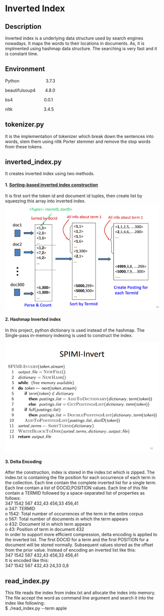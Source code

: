 # Inverted Index
## Description
Inverted index is a underlying data structure used by search engines nowadays. It maps the words to their locations in documents. As, it is implmented using hashmap data structure. The searching is very fast and it is constant time.  
## Environment
Python       &nbsp;&nbsp;&nbsp;&nbsp;&nbsp;&nbsp;&nbsp;&nbsp;&nbsp;&nbsp;&nbsp;&nbsp;&nbsp;&nbsp;&nbsp;&nbsp;&nbsp;&nbsp;&nbsp;&nbsp;   3.7.3<br/>

beautifulsoup4 &nbsp;&nbsp;&nbsp;&nbsp;&nbsp;&nbsp; 4.8.0<br/>

bs4&nbsp;&nbsp;&nbsp;&nbsp;&nbsp;&nbsp;            &nbsp;&nbsp;&nbsp;&nbsp;&nbsp;&nbsp;&nbsp;&nbsp;&nbsp;&nbsp;&nbsp;&nbsp;&nbsp;&nbsp;&nbsp;&nbsp;&nbsp;&nbsp; 0.0.1<br/>

nltk      &nbsp;&nbsp;&nbsp;&nbsp;&nbsp;&nbsp;     &nbsp;&nbsp;&nbsp;&nbsp;&nbsp;&nbsp;&nbsp;&nbsp;&nbsp;&nbsp;&nbsp;&nbsp;&nbsp;&nbsp;&nbsp;&nbsp;&nbsp; 3.4.5<br/>

## tokenizer.py
It is the implementation of tokenizer which break down the sentences into words, stem them using nltk Porter stemmer and remove the stop words from these tokens.
## inverted_index.py
It creates inverted index using two methods. 
#### 1. [Sorting-based inverted index construction](https://nlp.stanford.edu/IR-book/html/htmledition/a-first-take-at-building-an-inverted-index-1.html "A first take at building an inverted index") 
It is first sort the token id and document id tuples, then create list by squeezing this array into inverted index.
![alt text](https://github.com/OmerAli277/HelloWorld/blob/master/sorting_index.PNG "Sorting-based inverted index")
#### 2. Hashmap Inverted index
In this project, python dictionary is used instead of the hashmap. The Single-pass in-memory indexing is used to construct the index.

![alt text](https://github.com/OmerAli277/HelloWorld/blob/master/spimi.PNG "SPIMI")
#### 3. Delta Encoding
After the construction, index is stored in the index.txt which is zipped. The index.txt is containing the file position for each occurrence of each term in the collection. Each line contain the complete inverted list for a single term. Each line contain a list of DOCID,POSITION values. Each line of this file contain a TERMID followed by a space-separated list of properties as
follows:<br/>
347 1542 567 432,43 456,33 456,41<br/>
o 347: TERMID<br/>
o 1542: Total number of occurrences of the term in the entire corpus<br/>
o 567: Total number of documents in which the term appears<br/>
o 432: Document Id in which term appears<br/>
o 43: Position of term in document 432<br/>
In order to support more efficient compression, delta encoding is applied to the inverted list. The first DOCID for a term and the first POSITION for a document will be stored normally. Subsequent values stored as the offset from the prior value.
Instead of encoding an inverted list like this:<br/>
347 1542 567 432,43 456,33 456,41<br/>
It is encoded like this:<br/>
347 1542 567 432,43 24,33 0,8<br/>

## read_index.py
This file reads the index from index.txt and allocate the index into memory. The file accept the word as command line argument and search it into the index like following:<br/>
$ ./read_index.py --term apple
